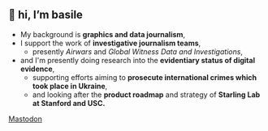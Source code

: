 ## 👋 hi, I’m basile

- My background is **graphics and data journalism**,
- I support the work of **investigative journalism teams**, 
  - presently *Airwars* and *Global Witness Data and Investigations*,
- and I'm presently doing research into the **evidentiary status of digital evidence**,
  - supporting efforts aiming to **prosecute international crimes which took place in Ukraine**,
  - and looking after the **product roadmap** and strategy of **Starling Lab at Stanford and USC.**


<a rel="me" href="https://vis.social/@basilesimon">Mastodon</a>

